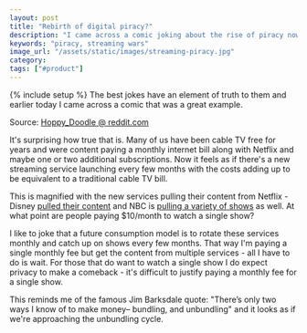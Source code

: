 ```yaml
---
layout: post
title: "Rebirth of digital piracy?"
description: "I came across a comic joking about the rise of piracy now that there are so many streaming services and there's an element of truth to it."
keywords: "piracy, streaming wars"
image_url: "/assets/static/images/streaming-piracy.jpg"
category:
tags: ["#product"]
---
```

{% include setup %}
The best jokes have an element of truth to them and earlier today I came across a comic that was a great example.

<amp-img src="{{ IMG_PATH }}streaming-piracy.jpg" alt="Streaming piracy comic" width="700" height="596" layout="responsive"></amp-img>
<p class="caption">Source: <a href="https://www.reddit.com/r/comics/comments/bcdlbf/hello_old_friend_oc/">Hoppy_Doodle @ reddit.com</a></p>

It's surprising how true that is. Many of us have been cable TV free for years and were content paying a monthly internet bill along with Netflix and maybe one or two additional subscriptions. Now it feels as if there's a new streaming service launching every few months with the costs adding up to be equivalent to a traditional cable TV bill.

This is magnified with the new services pulling their content from Netflix - Disney [pulled their content](https://www.cnbc.com/2019/03/06/disneys-streaming-service-will-rival-netflix-says-jp-morgan.html) and NBC is [pulling a variety of shows](https://www.hollywoodreporter.com/live-feed/parks-recreation-moving-exclusively-nbcuniversal-streamer-1240225) as well. At what point are people paying $10/month to watch a single show?

I like to joke that a future consumption model is to rotate these services monthly and catch up on shows every few months. That way I'm paying a single monthly fee but get the content from multiple services - all I have to do is wait. For those that do want to watch a single show I do expect privacy to make a comeback - it's difficult to justify paying a monthly fee for a single show.

This reminds me of the famous Jim Barksdale quote: "There’s only two ways I know of to make money– bundling, and unbundling" and it looks as if we're approaching the unbundling cycle.
